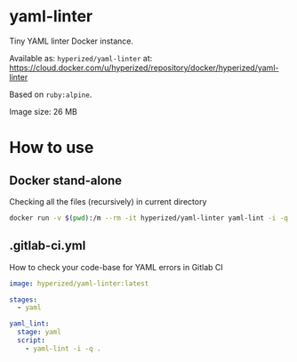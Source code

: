# yaml-linter
Tiny YAML linter Docker instance.

Available as: `hyperized/yaml-linter` at: https://cloud.docker.com/u/hyperized/repository/docker/hyperized/yaml-linter

Based on `ruby:alpine`.

Image size: 26 MB

# How to use

## Docker stand-alone
Checking all the files (recursively) in current directory
```sh
docker run -v $(pwd):/m --rm -it hyperized/yaml-linter yaml-lint -i -q /m
```


## .gitlab-ci.yml
How to check your code-base for YAML errors in Gitlab CI
```yaml
image: hyperized/yaml-linter:latest

stages:
  - yaml

yaml_lint:
  stage: yaml
  script:
    - yaml-lint -i -q .
```
